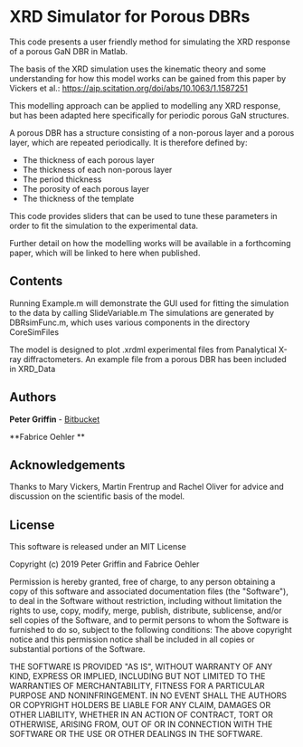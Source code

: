 # XRD Simulator for Porous DBRs

This code presents a user friendly method for simulating the XRD response of a porous GaN DBR in Matlab.

The basis of the XRD simulation uses the kinematic theory and some understanding for how this model works can be gained from this paper by Vickers et al.: https://aip.scitation.org/doi/abs/10.1063/1.1587251

This modelling approach can be applied to modelling any XRD response, but has been adapted here specifically for periodic porous GaN structures. 

A porous DBR has a structure consisting of a non-porous layer and a porous layer, which are repeated periodically. It is therefore defined by:

* The thickness of each porous layer
* The thickness of each non-porous layer
* The period thickness
* The porosity of each porous layer
* The thickness of the template

This code provides sliders that can be used to tune these parameters in order to fit the simulation to the experimental data.

Further detail on how the modelling works will be available in a forthcoming paper, which will be linked to here when published.


## Contents

Running Example.m will demonstrate the GUI used for fitting the simulation to the data by calling SlideVariable.m
The simulations are generated by DBRsimFunc.m, which uses various components in the directory CoreSimFiles

The model is designed to plot .xrdml experimental files from Panalytical X-ray diffractometers. An example file from a porous DBR has been included in XRD_Data


## Authors

**Peter Griffin** - [Bitbucket](https://bitbucket.org/phgriffin/)

**Fabrice Oehler **

## Acknowledgements

Thanks to Mary Vickers, Martin Frentrup and Rachel Oliver for advice and discussion on the scientific basis of the model.

## License
This software is released under an MIT License

Copyright (c) 2019 Peter Griffin and Fabrice Oehler

Permission is hereby granted, free of charge, to any person obtaining a copy of this software and associated documentation files (the "Software"), to deal in the Software without restriction, including without limitation the rights to use, copy, modify, merge, publish, distribute, sublicense, and/or sell copies of the Software, and to permit persons to whom the Software is furnished to do so, subject to the following conditions:
The above copyright notice and this permission notice shall be included in all copies or substantial portions of the Software. 

THE SOFTWARE IS PROVIDED "AS IS", WITHOUT WARRANTY OF ANY KIND, EXPRESS OR IMPLIED, INCLUDING BUT NOT LIMITED TO THE WARRANTIES OF MERCHANTABILITY, FITNESS FOR A PARTICULAR PURPOSE AND NONINFRINGEMENT. IN NO EVENT SHALL THE AUTHORS OR COPYRIGHT HOLDERS BE LIABLE FOR ANY CLAIM, DAMAGES OR OTHER LIABILITY, WHETHER IN AN ACTION OF CONTRACT, TORT OR OTHERWISE, ARISING FROM, OUT OF OR IN CONNECTION WITH THE SOFTWARE OR THE USE OR OTHER DEALINGS IN THE SOFTWARE.
